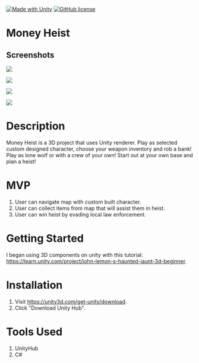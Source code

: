 [![Made with Unity](https://img.shields.io/badge/Made%20with-Unity-57b9d3.svg?style=flat&logo=unity)](https://unity3d.com)
[![GitHub license](https://img.shields.io/github/license/Naereen/StrapDown.js.svg)](https://github.com/Naereen/StrapDown.js/blob/master/LICENSE)


#	Money Heist

##	Screenshots


![
](https://lh3.googleusercontent.com/HhW0Q0A8Ql2Gs8SPcxueuz54l_Q5StQwrMOk8_ExDeYamto7zG888ooP3wgErmIO65MW61lKFUs=s2000 "map")

![
](https://lh3.googleusercontent.com/JU1YxIjUXKyJFLlVaNqka_2vuoMcntDdAcF8VtTHEv1CtYlpphSOVrTSpTT068oEY6Qt9zTINgs=s1500 "Weapons")

![
](https://lh3.googleusercontent.com/fHmlNG-CSpXRY85GSIM1-eEYcJpNvSJ7_da_y2vGWssMDZ013eELT9cprnSEF4LYnhGR_vIavPE=s5000 "Vehicles")

![
](https://lh3.googleusercontent.com/VknPkHm4I52S2xznN6bOLxEShgscWxulPT9ucMJ4kwHA0fnsxA95l7nHc5BBMXjMfmDRCYn887E=s2000 "Masks")


# Description
Money Heist is a 3D project that uses Unity renderer. Play as selected custom designed character, choose your weapon inventory and rob a bank! Play as lone wolf or with a crew of your own! Start out at your own base and plan a heist!

# MVP
1. User can navigate map with custom built character.
2. User can collect items from map that will assist them in heist.
3. User can win heist by evading local law enforcement. 

# Getting Started
I began using 3D components on unity with this tutorial: https://learn.unity.com/project/john-lemon-s-haunted-jaunt-3d-beginner.

# Installation 
1. Visit https://unity3d.com/get-unity/download.
2. Click "Download Unity Hub".


# Tools Used

 1. UnityHub
 2. C#
 <!-- 3. Mixamo Animations 
 4. Synty Studios Heist Asset Pack
 4. Hosting: https://medium.com/@aboutin/host-unity-games-on-github-pages-for-free-2ed6b4d9c324 -->
 

  
  

  

